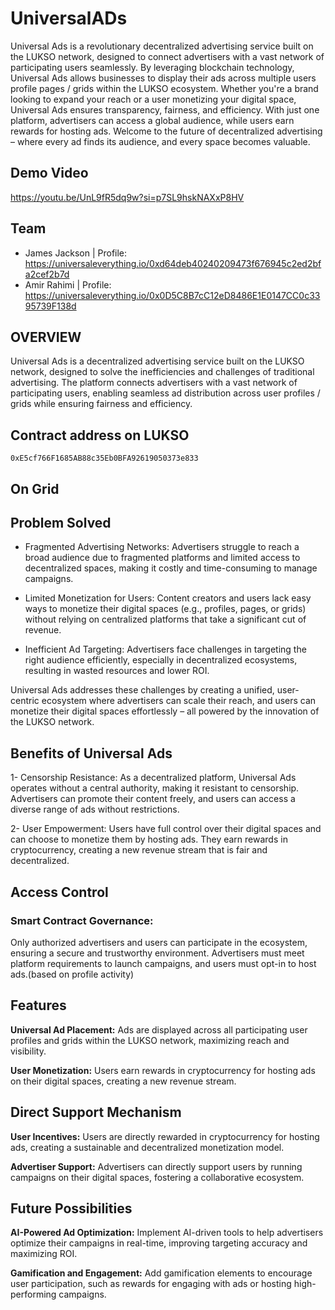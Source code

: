 # UniversalADs

Universal Ads is a revolutionary decentralized advertising service built on the LUKSO network, designed to connect advertisers with a vast network of participating users seamlessly. By leveraging blockchain technology, Universal Ads allows businesses to display their ads across multiple users profile pages / grids within the LUKSO ecosystem. Whether you're a brand looking to expand your reach or a user monetizing your digital space, Universal Ads ensures transparency, fairness, and efficiency. With just one platform, advertisers can access a global audience, while users earn rewards for hosting ads. Welcome to the future of decentralized advertising – where every ad finds its audience, and every space becomes valuable.

## Demo Video
https://youtu.be/UnL9fR5dq9w?si=p7SL9hskNAXxP8HV

## Team
-  James Jackson | Profile: https://universaleverything.io/0xd64deb40240209473f676945c2ed2bfa2cef2b7d
-  Amir Rahimi | Profile: https://universaleverything.io/0x0D5C8B7cC12eD8486E1E0147CC0c3395739F138d

## OVERVIEW

Universal Ads is a decentralized advertising service built on the LUKSO network, designed to solve the inefficiencies and challenges of traditional advertising. The platform connects advertisers with a vast network of participating users, enabling seamless ad distribution across user profiles / grids while ensuring fairness and efficiency.

## Contract address on LUKSO
```
0xE5cf766F1685AB88c35Eb0BFA92619050373e833
```
## On Grid


## Problem Solved
- Fragmented Advertising Networks:
Advertisers struggle to reach a broad audience due to fragmented platforms and limited access to decentralized spaces, making it costly and time-consuming to manage campaigns.

- Limited Monetization for Users:
Content creators and users lack easy ways to monetize their digital spaces (e.g., profiles, pages, or grids) without relying on centralized platforms that take a significant cut of revenue.

- Inefficient Ad Targeting:
Advertisers face challenges in targeting the right audience efficiently, especially in decentralized ecosystems, resulting in wasted resources and lower ROI.

Universal Ads addresses these challenges by creating a unified, user-centric ecosystem where advertisers can scale their reach, and users can monetize their digital spaces effortlessly – all powered by the innovation of the LUKSO network.

## Benefits of Universal Ads
1- Censorship Resistance:
As a decentralized platform, Universal Ads operates without a central authority, making it resistant to censorship. Advertisers can promote their content freely, and users can access a diverse range of ads without restrictions.

2- User Empowerment:
Users have full control over their digital spaces and can choose to monetize them by hosting ads. They earn rewards in cryptocurrency, creating a new revenue stream that is fair and decentralized.


## Access Control
### Smart Contract Governance:
Only authorized advertisers and users can participate in the ecosystem, ensuring a secure and trustworthy environment.
Advertisers must meet platform requirements to launch campaigns, and users must opt-in to host ads.(based on profile activity)

## Features
**Universal Ad Placement:**
Ads are displayed across all participating user profiles and grids within the LUKSO network, maximizing reach and visibility.

**User Monetization:**
Users earn rewards in cryptocurrency for hosting ads on their digital spaces, creating a new revenue stream.

## Direct Support Mechanism
**User Incentives:**
Users are directly rewarded in cryptocurrency for hosting ads, creating a sustainable and decentralized monetization model.

**Advertiser Support:**
Advertisers can directly support users by running campaigns on their digital spaces, fostering a collaborative ecosystem.

## Future Possibilities

**AI-Powered Ad Optimization:**
Implement AI-driven tools to help advertisers optimize their campaigns in real-time, improving targeting accuracy and maximizing ROI.

**Gamification and Engagement:**
Add gamification elements to encourage user participation, such as rewards for engaging with ads or hosting high-performing campaigns.
